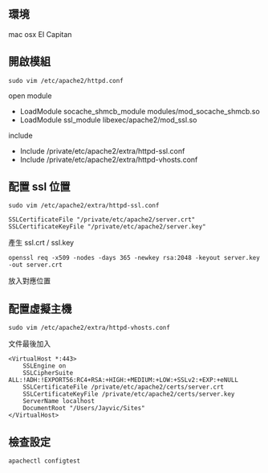## 環境
mac osx EI Capitan

## 開啟模組

```sudo vim /etc/apache2/httpd.conf```

open module

- LoadModule socache_shmcb_module modules/mod_socache_shmcb.so
- LoadModule ssl_module libexec/apache2/mod_ssl.so

include 

- Include /private/etc/apache2/extra/httpd-ssl.conf
- Include /private/etc/apache2/extra/httpd-vhosts.conf

## 配置 ssl 位置

```sudo vim /etc/apache2/extra/httpd-ssl.conf```

```
SSLCertificateFile "/private/etc/apache2/server.crt"
SSLCertificateKeyFile "/private/etc/apache2/server.key"
```

產生 ssl.crt / ssl.key

```
openssl req -x509 -nodes -days 365 -newkey rsa:2048 -keyout server.key -out server.crt
```

放入對應位置

## 配置虛擬主機

```sudo vim /etc/apache2/extra/httpd-vhosts.conf```

文件最後加入

```
<VirtualHost *:443>
    SSLEngine on
    SSLCipherSuite ALL:!ADH:!EXPORT56:RC4+RSA:+HIGH:+MEDIUM:+LOW:+SSLv2:+EXP:+eNULL
    SSLCertificateFile /private/etc/apache2/certs/server.crt
    SSLCertificateKeyFile /private/etc/apache2/certs/server.key
    ServerName localhost
    DocumentRoot "/Users/Jayvic/Sites"
</VirtualHost>
```

## 檢查設定

```
apachectl configtest
```